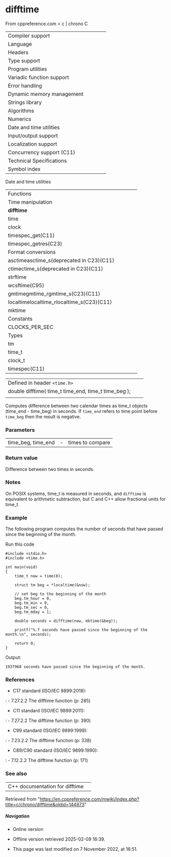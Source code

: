 # difftime

From cppreference.com
< c‎ | chrono
 C

|  |  |  |  |  |
| --- | --- | --- | --- | --- |
| Compiler support | | | | |
| Language | | | | |
| Headers | | | | |
| Type support | | | | |
| Program utilities | | | | |
| Variadic function support | | | | |
| Error handling | | | | |
| Dynamic memory management | | | | |
| Strings library | | | | |
| Algorithms | | | | |
| Numerics | | | | |
| Date and time utilities | | | | |
| Input/output support | | | | |
| Localization support | | | | |
| Concurrency support (C11) | | | | |
| Technical Specifications | | | | |
| Symbol index | | | | |

 Date and time utilities

|  |  |  |  |  |
| --- | --- | --- | --- | --- |
| Functions | | | | |
| Time manipulation | | | | |
| ****difftime**** | | | | |
| time | | | | |
| clock | | | | |
| timespec_get(C11) | | | | |
| timespec_getres(C23) | | | | |
| Format conversions | | | | |
| asctimeasctime_s(deprecated in C23)(C11) | | | | |
| ctimectime_s(deprecated in C23)(C11) | | | | |
| strftime | | | | |
| wcsftime(C95) | | | | |
| gmtimegmtime_rgmtime_s(C23)(C11) | | | | |
| localtimelocaltime_rlocaltime_s(C23)(C11) | | | | |
| mktime | | | | |
| Constants | | | | |
| CLOCKS_PER_SEC | | | | |
| Types | | | | |
| tm | | | | |
| time_t | | | | |
| clock_t | | | | |
| timespec(C11) | | | | |

|  |  |  |
| --- | --- | --- |
| Defined in header `<time.h>` |  |  |
| double difftime( time_t time_end, time_t time_beg ); |  |  |
|  |  |  |

Computes difference between two calendar times as time_t objects (time_end - time_beg) in seconds. If `time_end` refers to time point before `time_beg` then the result is negative.

### Parameters

|  |  |  |
| --- | --- | --- |
| time_beg, time_end | - | times to compare |

### Return value

Difference between two times in seconds.

### Notes

On POSIX systems, time_t is measured in seconds, and `difftime` is equivalent to arithmetic subtraction, but C and C++ allow fractional units for time_t.

### Example

The following program computes the number of seconds that have passed since the beginning of the month.

Run this code

```
#include <stdio.h>
#include <time.h>
 
int main(void)
{
    time_t now = time(0);
 
    struct tm beg = *localtime(&now);
 
    // set beg to the beginning of the month
    beg.tm_hour = 0,
    beg.tm_min = 0,
    beg.tm_sec = 0,
    beg.tm_mday = 1;
 
    double seconds = difftime(now, mktime(&beg));
 
    printf("%.f seconds have passed since the beginning of the month.\n", seconds);
 
    return 0;
}

```

Output:

```
1937968 seconds have passed since the beginning of the month.

```

### References

- C17 standard (ISO/IEC 9899:2018):

:   - 7.27.2.2 The difftime function (p: 285)

- C11 standard (ISO/IEC 9899:2011):

:   - 7.27.2.2 The difftime function (p: 390)

- C99 standard (ISO/IEC 9899:1999):

:   - 7.23.2.2 The difftime function (p: 338)

- C89/C90 standard (ISO/IEC 9899:1990):

:   - 7.12.2.2 The difftime function (p: 171)

### See also

|  |  |
| --- | --- |
| C++ documentation for difftime | |

Retrieved from "<https://en.cppreference.com/mwiki/index.php?title=c/chrono/difftime&oldid=144873>"

##### Navigation

- Online version
- Offline version retrieved 2025-02-09 16:39.

- This page was last modified on 7 November 2022, at 16:51.